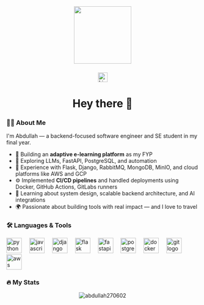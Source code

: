 <div align="center">
  <img height="150" src="https://media0.giphy.com/media/v1.Y2lkPTc5MGI3NjExMWthbzJiMHd3c3FwN3dwNTM1NmRqNWRmb3U1aWlrZGlwMnQwZG95YiZlcD12MV9pbnRlcm5hbF9naWZfYnlfaWQmY3Q9Zw/iIqmM5tTjmpOB9mpbn/giphy.gif" />
</div>

###
<div align="center">
  <a href="https://www.linkedin.com/in/abdullah-naseem-z27062002/" target="_blank">
    <img src="https://img.shields.io/static/v1?message=LinkedIn&logo=linkedin&label=&color=0077B5&logoColor=white&labelColor=&style=for-the-badge" height="25" alt="LinkedIn badge" />
  </a>
</div>


###

<h1 align="center">Hey there 👋</h1>

###

### 👨‍💻 About Me

I'm Abdullah — a backend-focused software engineer and SE student in my final year.

- 🧠 Building an **adaptive e-learning platform** as my FYP
- 🚀 Exploring LLMs, FastAPI, PostgreSQL, and automation
- 🔧 Experience with Flask, Django, RabbitMQ, MongoDB, MinIO, and cloud platforms like AWS and GCP
- ⚙️ Implemented **CI/CD pipelines** and handled deployments using Docker, GitHub Actions, GitLabs runners 
- 🌱 Learning about system design, scalable backend architecture, and AI integrations
- 🌍 Passionate about building tools with real impact — and I love to travel


###

<h3 align="left">🛠 Languages & Tools</h3>

<div align="left">
  <!-- Python -->
  <img src="https://cdn.jsdelivr.net/gh/devicons/devicon/icons/python/python-original.svg" height="40" alt="python logo" />
  <img width="12" />

  <!-- JavaScript -->
  <img src="https://cdn.jsdelivr.net/gh/devicons/devicon/icons/javascript/javascript-original.svg" height="40" alt="javascript logo" />
  <img width="12" />

  <!-- Django -->
  <img src="https://cdn.jsdelivr.net/gh/devicons/devicon/icons/django/django-plain.svg" height="40" alt="django logo" />
  <img width="12" />

  <!-- Flask -->
  <img src="https://cdn.jsdelivr.net/gh/devicons/devicon/icons/flask/flask-original.svg" height="40" alt="flask logo" />
  <img width="12" />

  <!-- FastAPI -->
  <img src="https://cdn.jsdelivr.net/gh/devicons/devicon/icons/fastapi/fastapi-original.svg" height="40" alt="fastapi logo" />
  <img width="12" />

  <!-- PostgreSQL -->
  <img src="https://cdn.jsdelivr.net/gh/devicons/devicon/icons/postgresql/postgresql-original.svg" height="40" alt="postgresql logo" />
  <img width="12" />

  <!-- Docker -->
  <img src="https://cdn.jsdelivr.net/gh/devicons/devicon/icons/docker/docker-original-wordmark.svg" height="40" alt="docker logo" />
  <img width="12" />

  <!-- Git -->
  <img src="https://cdn.jsdelivr.net/gh/devicons/devicon/icons/git/git-original.svg" height="40" alt="git logo" />
  <img width="12" />

  <!-- AWS -->
  <img src="https://cdn.jsdelivr.net/gh/devicons/devicon/icons/amazonwebservices/amazonwebservices-original-wordmark.svg" height="40" alt="aws logo" />
</div>


### 🔥 My Stats

<div align="center">
<p><img align="center" src="https://github-readme-stats.vercel.app/api/top-langs?username=abdullah270602&show_icons=true&locale=en&layout=compact" alt="abdullah270602" /></p>
</div>

